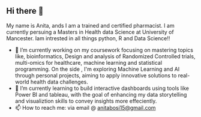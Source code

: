## Hi there 👋

My name is Anita, ands I am a trained and certified pharmacist. I am currently persuing a Masters in Health data Science at University of Mancester. Iam intrested in all things python, R and Data Science!!

- 🔭 I’m currently working on my coursework focusing on mastering topics like, bioinformatics, Design and analysis of Randomized Controlled trials, multi-omics for healthcare, machine learning and statistical programming. On the side , I'm exploring Machine Learning and AI through personal projects, aiming to apply innovative solutions to real-world health data challenges. 
- 🌱 I’m currently learning to build interactive dashboards using tools like Power BI and tableau, with the goal of enhancing my data storytelling and visualiztion skills to convey insights more effeciently. 
- 📫 How to reach me: via email @ anitabosi15@gmail.com 


<!--
**bosibori9/bosibori9** is a ✨ _special_ ✨ repository because its `README.md` (this file) appears on your GitHub profile.

Here are some ideas to get you started:

- 🔭 I’m currently working on ...
- 🌱 I’m currently learning ...
- 👯 I’m looking to collaborate on ...
- 🤔 I’m looking for help with ...
- 💬 Ask me about ...
- 📫 How to reach me: ...
- 😄 Pronouns: ...
- ⚡ Fun fact: ...
-->
